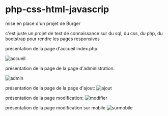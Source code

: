 # php-css-html-javascrip
mise en place d'un projet de Burger

c'est juste un projet de test de connaissance sur du sql, du css, du php, du bootstrap pour rendre les pages responsives

présentation de la page d'accueil index.php:

![accueil](https://user-images.githubusercontent.com/72146213/187900397-1f033163-34c1-49af-a63f-9b423358af77.PNG)

présentation de la page de la page d'administration:

![admin](https://user-images.githubusercontent.com/72146213/187901083-e834f87e-7c4e-43a3-8581-e64a779e86df.PNG)


présentation de la page de la page d'ajout:
![ajout](https://user-images.githubusercontent.com/72146213/187901621-8d2342c3-d852-4f33-9bf2-06a69fb6e364.PNG)

présentation de la page modification:
![modifier](https://user-images.githubusercontent.com/72146213/187902760-6a51e8ce-a205-4fa0-a140-593d303d93bb.PNG)

présentation de la page modification sur mobile
![surmobile](https://user-images.githubusercontent.com/72146213/187903200-3bb4661c-0f50-4663-a6f2-ba431bedcffb.PNG)

